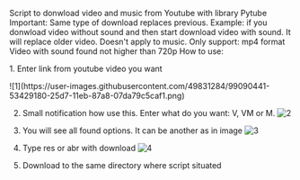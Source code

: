 Script to donwload video and music from Youtube with library Pytube
Important:
Same type of download replaces previous. Example:
if you donwload video without sound and then start download video with sound. It will replace older video.
Doesn't apply to music.
Only support: mp4 format
Video with sound found not higher than 720p
How to use:
<p>1. Enter link from youtube video you want</p>
![1](https://user-images.githubusercontent.com/49831284/99090441-53429180-25d7-11eb-87a8-07da79c5caf1.png)

2. Small notification how use this. Enter what do you want: V, VM or M.
![2](https://user-images.githubusercontent.com/49831284/99090485-62294400-25d7-11eb-93ff-fc78c0359b4c.png)

3. You will see all found options. It can be another as in image
![3](https://user-images.githubusercontent.com/49831284/99090532-6ead9c80-25d7-11eb-8535-b13203ef3a74.png)

4. Type res or abr with download
![4](https://user-images.githubusercontent.com/49831284/99090642-8e44c500-25d7-11eb-9e05-ccb93e2a22c3.png)

5. Download to the same directory where script situated

